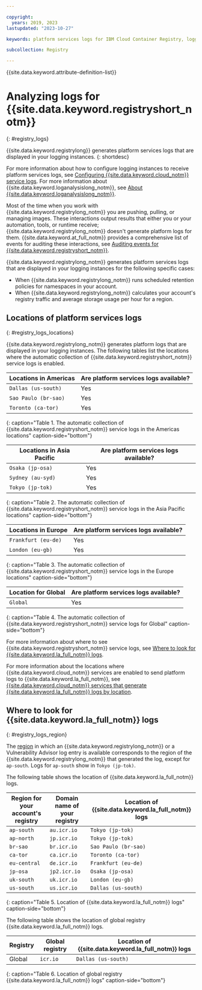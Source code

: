 ```yaml
---

copyright:
  years: 2019, 2023
lastupdated: "2023-10-27"

keywords: platform services logs for IBM Cloud Container Registry, logging for IBM Cloud Container Registry, logging for IBM Cloud Container Registry, IBM Cloud Container Registry logs, IBM Cloud Container Registry security, analyzing logs for IBM Cloud Container Registry, viewing IBM Cloud Container Registry logs, IBM Cloud Container Registry logs, logs, region

subcollection: Registry

---
```


{{site.data.keyword.attribute-definition-list}}

# Analyzing logs for {{site.data.keyword.registryshort_notm}}
{: #registry_logs}

{{site.data.keyword.registrylong}} generates platform services logs that are displayed in your logging instances.
{: shortdesc}

For more information about how to configure logging instances to receive platform services logs, see [Configuring {{site.data.keyword.cloud_notm}} service logs](/docs/log-analysis?topic=log-analysis-config_svc_logs). For more information about {{site.data.keyword.loganalysislong_notm}}, see [About {{site.data.keyword.loganalysislong_notm}}](/docs/log-analysis?topic=log-analysis-about&interface=ui).

Most of the time when you work with {{site.data.keyword.registrylong_notm}} you are pushing, pulling, or managing images. These interactions output results that either you or your automation, tools, or runtime receive; {{site.data.keyword.registrylong_notm}} doesn't generate platform logs for them. {{site.data.keyword.at_full_notm}} provides a comprehensive list of events for auditing these interactions, see [Auditing events for {{site.data.keyword.registryshort_notm}}](/docs/Registry?topic=Registry-at_events).

{{site.data.keyword.registrylong_notm}} generates platform services logs that are displayed in your logging instances for the following specific cases:

- When {{site.data.keyword.registrylong_notm}} runs scheduled retention policies for namespaces in your account.
- When {{site.data.keyword.registrylong_notm}} calculates your account's registry traffic and average storage usage per hour for a region.

## Locations of platform services logs
{: #registry_logs_locations}

{{site.data.keyword.registrylong_notm}} generates platform logs that are displayed in your logging instances. The following tables list the locations where the automatic collection of {{site.data.keyword.registryshort_notm}} service logs is enabled.

| Locations in Americas | Are platform services logs available? |
|-----------------------|---------------------------------------|
| `Dallas (us-south)` | Yes |
| `Sao Paulo (br-sao)` | Yes |
| `Toronto (ca-tor)` | Yes |
{: caption="Table 1. The automatic collection of {{site.data.keyword.registryshort_notm}} service logs in the Americas locations" caption-side="bottom"}

| Locations in Asia Pacific | Are platform services logs available? |
|---------------------------|---------------------------------------|
| `Osaka (jp-osa)` | Yes |
| `Sydney (au-syd)` | Yes |
| `Tokyo (jp-tok)` | Yes |
{: caption="Table 2. The automatic collection of {{site.data.keyword.registryshort_notm}} service logs in the Asia Pacific locations" caption-side="bottom"}

| Locations in Europe | Are platform services logs available? |
|---------------------|---------------------------------------|
| `Frankfurt (eu-de)` | Yes |
| `London (eu-gb)` | Yes |
{: caption="Table 3. The automatic collection of {{site.data.keyword.registryshort_notm}} service logs in the Europe locations" caption-side="bottom"}

| Location for Global | Are platform services logs available? |
|---------------------|---------------------------------------|
| `Global` | Yes |
{: caption="Table 4. The automatic collection of {{site.data.keyword.registryshort_notm}} service logs for Global" caption-side="bottom"}

For more information about where to see {{site.data.keyword.registryshort_notm}} service logs, see [Where to look for {{site.data.keyword.la_full_notm}} logs](#registry_logs_region).

For more information about the locations where {{site.data.keyword.cloud_notm}} services are enabled to send platform logs to {{site.data.keyword.la_full_notm}}, see [{{site.data.keyword.cloud_notm}} services that generate {{site.data.keyword.la_full_notm}} logs by location](/docs/log-analysis?topic=log-analysis-cloud_services_locations).

## Where to look for {{site.data.keyword.la_full_notm}} logs
{: #registry_logs_region}

The [region](/docs/Registry?topic=Registry-registry_overview#registry_regions) in which an {{site.data.keyword.registrylong_notm}} or a Vulnerability Advisor log entry is available corresponds to the region of the {{site.data.keyword.registrylong_notm}} that generated the log, except for `ap-south`. Logs for `ap-south` show in `Tokyo (jp-tok)`.

The following table shows the location of {{site.data.keyword.la_full_notm}} logs.

| Region for your account's registry | Domain name of your registry | Location of {{site.data.keyword.la_full_notm}} logs |
|------------------------------------|------------------------------|-----------------------------------------------------|
| `ap-south` | `au.icr.io` | `Tokyo (jp-tok)` |
| `ap-north` | `jp.icr.io` | `Tokyo (jp-tok)` |
| `br-sao` | `br.icr.io` | `Sao Paulo (br-sao)` |
| `ca-tor` | `ca.icr.io` | `Toronto (ca-tor)` |
| `eu-central` | `de.icr.io` | `Frankfurt (eu-de)` |
| `jp-osa` | `jp2.icr.io` | `Osaka (jp-osa)` |
| `uk-south` | `uk.icr.io` | `London (eu-gb)` |
| `us-south` | `us.icr.io` | `Dallas (us-south)` |
{: caption="Table 5. Location of {{site.data.keyword.la_full_notm}} logs" caption-side="bottom"}

The following table shows the location of global registry {{site.data.keyword.la_full_notm}} logs.

| Registry | Global registry | Location of {{site.data.keyword.la_full_notm}} logs |
|----------|-----------------|-----------------------------------------------------|
| Global | `icr.io` | `Dallas (us-south)` |
{: caption="Table 6. Location of global registry {{site.data.keyword.la_full_notm}} logs" caption-side="bottom"}
